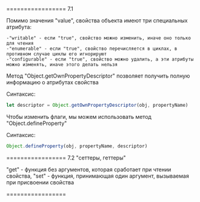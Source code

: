 ================= 7.1

Помимо значения "value", свойства объекта имеют три специальных атрибута:

	-"writable" - если "true", свойство можно изменить, иначе оно только для чтения
	-"enumerable" - если "true", свойство перечисляется в циклах, в противном случае циклы его игнорируют
	-"configurable" - если "true", свойство можно удалить, а эти атрибуты можно изменять, иначе этого делать нельзя

Метод "Object.getOwnPropertyDescriptor" позволяет получить полную информацию о атрибутах свойства

Синтаксис:
```js
let descriptor = Object.getOwnPropertyDescriptor(obj, propertyName)
```

Чтобы изменить флаги, мы можем использовать метод "Object.defineProperty"

Синтаксис:
```js
Object.defineProperty(obj, propertyName, descriptor)
```

================= 7.2 "сеттеры, геттеры"

"get" - функция без аргументов, которая сработает при чтении свойства,
"set" - функция, принимающая один аргумент, вызываемая при присвоении свойства

=================